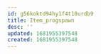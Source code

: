 ```yaml
---
id: g56koktd94hy1f4t10urdb9
title: Item_progspawn
desc: ''
updated: 1681955397548
created: 1681955397548
---
```

